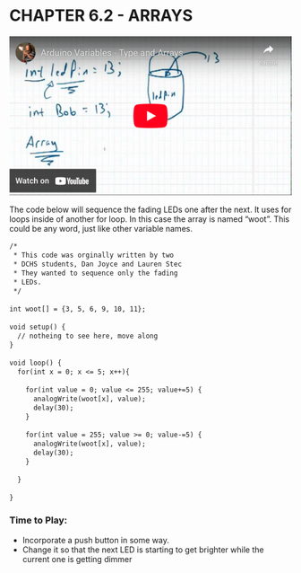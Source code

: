 # CHAPTER 6.2 - ARRAYS
[![YouTube Thumbnail](images/array_yt.png)](https://youtu.be/Br8h5r_yqJQ)

The code below will sequence the fading LEDs one after the next. It uses for loops inside of another for loop. In this case the array is named “woot”. This could be any word, just like other variable names.
```
/*
 * This code was orginally written by two
 * DCHS students, Dan Joyce and Lauren Stec
 * They wanted to sequence only the fading
 * LEDs.
 */

int woot[] = {3, 5, 6, 9, 10, 11};

void setup() {
  // notheing to see here, move along
}

void loop() {
  for(int x = 0; x <= 5; x++){

    for(int value = 0; value <= 255; value+=5) {
      analogWrite(woot[x], value);
      delay(30);
    }

    for(int value = 255; value >= 0; value-=5) {
      analogWrite(woot[x], value);
      delay(30);
    }
    
  }
  
}
```
### Time to Play:
- Incorporate a push button in some way.
- Change it so that the next LED is starting to get brighter while the current one is getting dimmer
